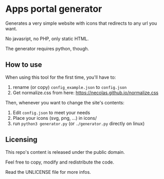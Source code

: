 Apps portal generator
=====================

Generates a very simple website with icons that redirects to any url you want.

No javasript, no PHP, only static HTML.

The generator requires python, though.


How to use
----------

When using this tool for the first time, you'll have to:

1. rename (or copy) `config_example.json` to `config.json`
2. Get normalize.css from here: https://necolas.github.io/normalize.css

Then, whenever you want to change the site's contents:

1. Edit `config.json` to meet your needs
2. Place your icons (svg, png, ...) in icons/
3. run `python3 generator.py` (or `./generator.py` directly on linux)


Licensing
---------

This repo's content is released under the public domain.

Feel free to copy, modify and redistribute the code.

Read the UNLICENSE file for more infos.
